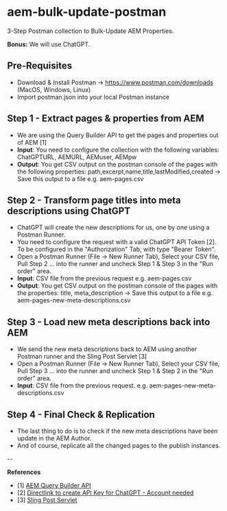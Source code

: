 # aem-bulk-update-postman
3-Step Postman collection to Bulk-Update AEM Properties.

**Bonus:** We will use ChatGPT.

## Pre-Requisites
 * Download & Install Postman -> https://www.postman.com/downloads (MacOS, Windows, Linux)
 * Import postman.json into your local Postman instance

## Step 1 - Extract pages & properties from AEM
 * We are using the Query Builder API to get the pages and properties out of AEM [1]
 * **Input**: You need to configure the collection with the following variables: ChatGPTURL, AEMURL, AEMuser, AEMpw
 * **Output**: You get CSV output on the postman console of the pages with the following properties: path,excerpt,name,title,lastModified,created -> Save this output to a file e.g. aem-pages.csv
 
 
## Step 2 - Transform page titles into meta descriptions using ChatGPT
 * ChatGPT will create the new descriptions for us, one by one using a Postman Runner.
 * You need to configure the request with a valid ChatGPT API Token [2]. To be configured in the "Authorization" Tab, with type "Bearer Token".
 * Open a Postman Runner (File -> New Runner Tab), Select your CSV file, Pull Step 2 ... into the runner and uncheck Step 1 & Step 3 in the "Run order" area. 
 * **Input**: CSV file from the previous request e.g. aem-pages.csv
 * **Output**: You get CSV output on the postman console of the pages with the properties: title, meta_description -> Save this output to a file e.g. aem-pages-new-meta-descriptions.csv


## Step 3 - Load new meta descriptions back into AEM
 * We send the new meta descriptions back to AEM using another Postman runner and the Sling Post Servlet [3]
 * Open a Postman Runner (File -> New Runner Tab), Select your CSV file, Pull Step 3 ... into the runner and uncheck Step 1 & Step 2 in the "Run order" area. 
 * **Input**: CSV file from the previous request. e.g. aem-pages-new-meta-descriptions.csv

## Step 4 - Final Check & Replication
 * The last thing to do is to check if the new meta descriptions have been update in the AEM Author.
 * And of course, replicate all the changed pages to the publish instances.


--

**References**
* [1] [AEM Query Builder API](https://experienceleague.adobe.com/docs/experience-manager-65/developing/platform/query-builder/querybuilder-api.html?lang=en)
* [2] [Directlink to create API Key for ChatGPT - Account needed](https://platform.openai.com/account/api-keys)
* [3] [Sling Post Servlet](https://sling.apache.org/documentation/bundles/manipulating-content-the-slingpostservlet-servlets-post.html)
